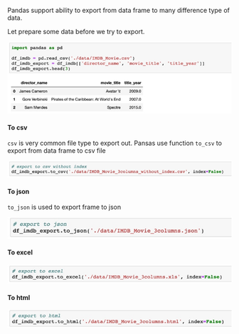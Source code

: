 Pandas support ability to export from data frame to many difference type of data.

Let prepare some data before we try to export.

![](images/2019-08-02_09-09-52.jpg)

#### To csv

`csv` is very common file type to export out. Pansas use function `to_csv` to export  from data frame to csv file

![](images/2019-08-02_09-28-44.jpg)

#### To json

`to_json` is used to export frame to json

![](images/2019-08-02_09-29-36.jpg)

#### To excel

![](images/2019-08-02_09-31-02.jpg)

#### To html

![](images/2019-08-02_09-32-25.jpg)